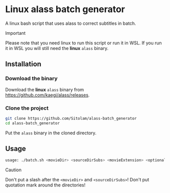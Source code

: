 # Linux alass batch generator
A linux bash script that uses alass to correct subtitles in batch.

> [!IMPORTANT]
> Please note that you need linux to run this script or run it in WSL.
> If you run it in WSL you will still need the <b>linux</b> `alass` binary.

## Installation
### Download the binary
Download the <b>linux</b> `alass` binary from https://github.com/kaegi/alass/releases.

### Clone the project
```bash
git clone https://github.com/Sitolam/alass-batch_generator
cd alass-batch_generator
```
Put the `alass` binary in the cloned directory.

## Usage
```bash
usage: ./batch.sh <movieDir> <sourceDirSubs> <movieExtension> <optional:alassDir>
```
> [!CAUTION]
> Don't put a slash after the `<movieDir>` and `<sourceDirSubs>`!
> Don't put quotation mark around the directories!

